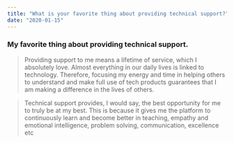```yaml
---
title: "What is your favorite thing about providing technical support?"
date: "2020-01-15"
---
```


### My favorite thing about providing technical support.

> Providing support to me means a lifetime of service, which I absolutely love. Almost everything in our daily lives is linked to technology. Therefore, focusing my energy and time in helping others to understand and make full use of tech products guarantees that I am making a difference in the lives of others.

> Technical support provides, I would say, the best opportunity for me to truly be at my best. This is because it gives me the platform to continuously learn and become better in teaching, empathy and emotional intelligence, problem solving, communication, excellence etc
